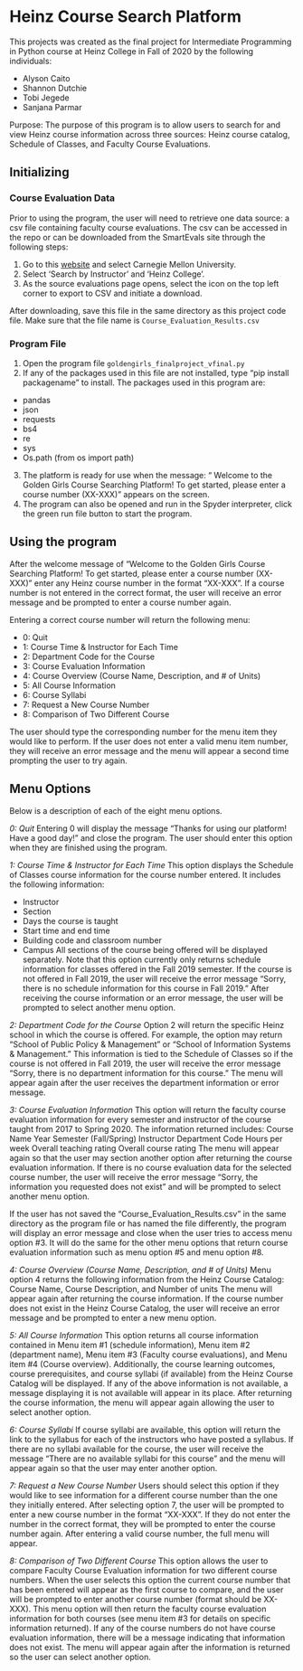 # Heinz Course Search Platform

This projects was created as the final project for Intermediate Programming in Python course at Heinz College in Fall of 2020 by the following individuals:
* Alyson Caito
* Shannon Dutchie
* Tobi Jegede
* Sanjana Parmar


Purpose: The purpose of this program is to allow users to search for and view Heinz course information across three sources: Heinz course catalog, Schedule of Classes, and Faculty Course Evaluations.

## Initializing

### Course Evaluation Data

Prior to using the program, the user will need to retrieve one data source: a csv file containing faculty course evaluations. The csv can be accessed in the repo or can be downloaded from the SmartEvals site through the following steps:
1. Go to this [website](https://www.smartevals.com/Reporting/Students/Results.aspx?Type=Instructors&ShowAll=Chosen) and select Carnegie Mellon University.
2. Select ‘Search by Instructor’ and ‘Heinz College’.
3. As the source evaluations page opens, select the icon on the top left corner to export to CSV and initiate a download.

After downloading, save this file in the same directory as this project code file. Make sure that the file name is `Course_Evaluation_Results.csv`

### Program File

1. Open the program file `goldengirls_finalproject_vfinal.py`
2. If any of the packages used in this file are not installed, type “pip install packagename” to install. The packages used in this program are:
* pandas
* json
* requests
* bs4
* re
* sys
* Os.path (from os import path)

3. The platform is ready for use when the message: “ Welcome to the Golden Girls Course Searching Platform! To get started, please enter a course number (XX-XXX)” appears on the screen.
4. The program can also be opened and run in the Spyder interpreter, click the green run file button to start the program.

## Using the program

After the welcome message of “Welcome to the Golden Girls Course Searching Platform! To get started, please enter a course number (XX-XXX)” enter any Heinz course number in the format “XX-XXX”. If a course number is not entered in the correct format, the user will receive an error message and be prompted to enter a course number again.

Entering a correct course number will return the following menu:

* 0:  Quit 
* 1: Course Time & Instructor for Each Time
* 2: Department Code for the Course
* 3: Course Evaluation Information
* 4: Course Overview (Course Name, Description, and # of Units)
* 5: All Course Information
* 6: Course Syllabi
* 7: Request a New Course Number
* 8: Comparison of Two Different Course

The user should type the corresponding number for the menu item they would like to perform. If the user does not enter a valid menu item number, they will receive an error message and the menu will appear a second time prompting the user to try again.

## Menu Options

Below is a description of each of the eight menu options.

*0:  Quit* 
Entering 0 will display the message “Thanks for using our platform! Have a good day!” and close the program. The user should enter this option when they are finished using the program.

*1: Course Time & Instructor for Each Time*
This option displays the Schedule of Classes course information for the course number entered. It includes the following information:
* Instructor
* Section
* Days the course is taught
* Start time and end time
* Building code and classroom number
* Campus
All sections of the course being offered will be displayed separately. Note that this option currently only returns schedule information for classes offered in the Fall 2019 semester. If the course is not offered in Fall 2019, the user will receive the error message “Sorry, there is no schedule information for this course in Fall 2019.” After receiving the course information or an error message, the user will be prompted to select another menu option.

*2: Department Code for the Course*
Option 2 will return the specific Heinz school in which the course is offered. For example, the option may return “School of Public Policy & Management” or “School of Information Systems & Management.” This information is tied to the Schedule of Classes so if the course is not offered in Fall 2019, the user will receive the error message “Sorry, there is no department information for this course.” The menu will appear again after the user receives the department information or error message.

*3: Course Evaluation Information*
This option will return the faculty course evaluation information for every semester and instructor of the course taught from 2017 to Spring 2020. The information returned includes:
Course Name
Year
Semester (Fall/Spring)
Instructor
Department Code
Hours per week
Overall teaching rating
Overall course rating
The menu will appear again so that the user may section another option after returning the course evaluation information. If there is no course evaluation data for the selected course number, the user will receive the error message “Sorry, the information you requested does not exist” and will be prompted to select another menu option.

If the user has not saved the “Course_Evaluation_Results.csv” in the same directory as the program file or has named the file differently, the program will display an error message and close when the user tries to access menu option #3. It will do the same for the other menu options that return course evaluation information such as menu option #5 and menu option #8. 

*4: Course Overview (Course Name, Description, and # of Units)*
Menu option 4 returns the following information from the Heinz Course Catalog: Course Name, Course Description, and Number of units The menu will appear again after returning the course information. If the course number does not exist in the Heinz Course Catalog, the user will receive an error message and be prompted to enter a new menu option.

*5: All Course Information*
This option returns all course information contained in Menu item #1 (schedule information), Menu item #2 (department name), Menu item #3 (Faculty course evaluations), and Menu item #4 (Course overview). Additionally, the course learning outcomes, course prerequisites, and course syllabi (if available) from the Heinz Course Catalog will be displayed. If any of the above information is not available, a message displaying it is not available will appear in its place. After returning the course information, the menu will appear again allowing the user to select another option.

*6: Course Syllabi* 
If course syllabi are available, this option will return the link to the syllabus for each of the instructors who have posted a syllabus. If there are no syllabi available for the course, the user will receive the message “There are no available syllabi for this course” and the menu will appear again so that the user may enter another option.

*7: Request a New Course Number*
Users should select this option if they would like to see information for a different course number than the one they initially entered. After selecting option 7, the user will be prompted to enter a new course number in the format “XX-XXX”. If they do not enter the number in the correct format, they will be prompted to enter the course number again. After entering a valid course number, the full menu will appear.

*8: Comparison of Two Different Course*
This option allows the user to compare Faculty Course Evaluation information for two different course numbers. When the user selects this option the current course number that has been entered will appear as the first course to compare, and the user will be prompted to enter another course number (format should be XX-XXX). This menu option will then return the faculty course evaluation information for both courses (see menu item #3 for details on specific information returned). If any of the course numbers do not have course evaluation information, there will be a message indicating that information does not exist. The menu will appear again after the information is returned so the user can select another option.
